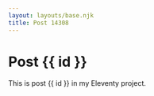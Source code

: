 ```yaml
---
layout: layouts/base.njk
title: Post 14308
---
```


# Post {{ id }}

This is post {{ id }} in my Eleventy project.
